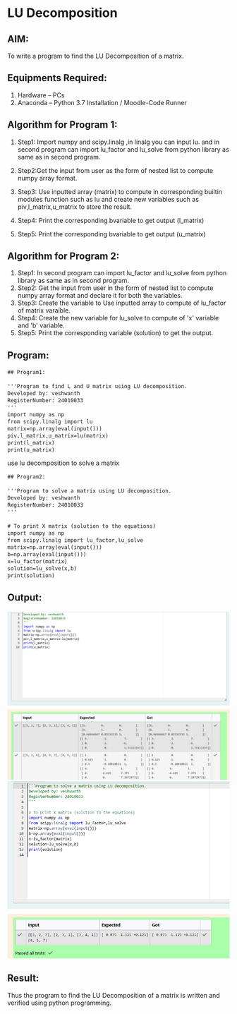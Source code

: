 # LU Decomposition 

## AIM:
To write a program to find the LU Decomposition of a matrix.

## Equipments Required:
1. Hardware – PCs
2. Anaconda – Python 3.7 Installation / Moodle-Code Runner

## Algorithm for Program 1:
1. Step1: Import numpy and scipy.linalg ,in linalg you can input lu. and in second program can import lu_factor and lu_solve from python library as same as in second program.

2. Step2:Get the input from user as the form of nested list to compute numpy array format. 
3. Step3: Use  inputted array (matrix) to compute in corresponding builtin modules function such as lu and create new variables such as piv,l_matrix,u_matrix to store the result.
4. Step4: Print the corresponding bvariable to get output (l_matrix)
5. Step5: Print the corresponding bvariable to get output (u_matrix)

## Algorithm for Program 2:
1. Step1: In second program can import lu_factor and lu_solve from python library as same as in second program.
2. Step2: Get the input from user in the form of nested list to compute numpy array format and declare it for both the variables. 
3. Step3: Create the variable to Use inputted array to compute of lu_factor of matrix varaible.
4. Step4: Create the new variable for lu_solve to compute of 'x' variable and 'b' variable.
5. Step5: Print the corresponding variable (solution) to get the output.
## Program:

```
## Program1:

'''Program to find L and U matrix using LU decomposition.
Developed by: veshwanth
RegisterNumber: 24010033
'''
import numpy as np
from scipy.linalg import lu
matrix=np.array(eval(input()))
piv,l_matrix,u_matrix=lu(matrix)
print(l_matrix)
print(u_matrix)

```

use lu decomposition to solve a matrix


```
## Program2:

'''Program to solve a matrix using LU decomposition.
Developed by: veshwanth
RegisterNumber: 24010033
'''

# To print X matrix (solution to the equations)
import numpy as np
from scipy.linalg import lu_factor,lu_solve
matrix=np.array(eval(input()))
b=np.array(eval(input()))
x=lu_factor(matrix)
solution=lu_solve(x,b)
print(solution)

```

## Output:
![lu decomposition](output.png)
![lu decomposition to solve a matrix](output2.png)

## Result:
Thus the program to find the LU Decomposition of a matrix is written and verified using python programming.

